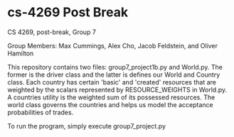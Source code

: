 # cs-4269 Post Break
CS 4269, post-break, Group 7

Group Members: Max Cummings, Alex Cho, Jacob Feldstein, and Oliver Hamilton

This repository contains two files: group7_project1b.py and World.py. The former is the driver class and the latter is defines our World and Country class. Each country has certain 'basic' and 'created' resources that are weighted by the scalars represented by RESOURCE_WEIGHTS in World.py. A countries utility is the weighted sum of its possessed resources. The world class governs the countries and helps us model the acceptance probabilities of trades.

To run the program, simply execute group7_project.py

